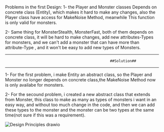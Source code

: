 Problems in the first Design:
1- the Player and Monster classes Depends on concrete class (Entity), which makes it hard to make any changes, also the Player class have access for
MakeNoise Method, meanwhile This function is only valid for monsters.



2- Same thing for MonsterStealth, MonsterFast, both of them depends on concrete class, it will be hard to make changes, add new attributes-Types for monsters,
and we can't add a monster that can have more than attribute-Type , and it won't be easy to add new types of Monsters.

----------------------------------------------------------------------------------------------------------
                                                    ##Solution##
----------------------------------------------------------------------------------------------------------


1- For the first problem, i make Entity an abstract class, so the Player and Monster no longer depends on concrete class,the MakeNoise Method now is only availabe for
monsters.



2- For the secound problem, i created a new abstract class that extends from Monster, this class to make as many as types of monsters i want in an easy way, and without
too much change in the code, and then we can add these types to the monster and the monster can be two types at the same time(not sure if this was a requirement).


![Design Principles drawio](https://user-images.githubusercontent.com/58006991/194781660-a122ae2e-a01c-4421-a3ed-353aafc7ecd7.png)

